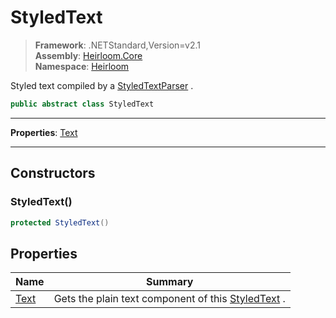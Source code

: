 # StyledText

> **Framework**: .NETStandard,Version=v2.1  
> **Assembly**: [Heirloom.Core][0]  
> **Namespace**: [Heirloom][0]  

Styled text compiled by a [StyledTextParser][1] .

```cs
public abstract class StyledText
```

--------------------------------------------------------------------------------

**Properties**: [Text][2]

--------------------------------------------------------------------------------

## Constructors

### StyledText()

```cs
protected StyledText()
```

## Properties

| Name      | Summary                                                 |
|-----------|---------------------------------------------------------|
| [Text][2] | Gets the plain text component of this [StyledText][3] . |

[0]: ..\Heirloom.Core.md
[1]: Heirloom.StyledTextParser.md
[2]: Heirloom.StyledText.Text.md
[3]: Heirloom.StyledText.md
